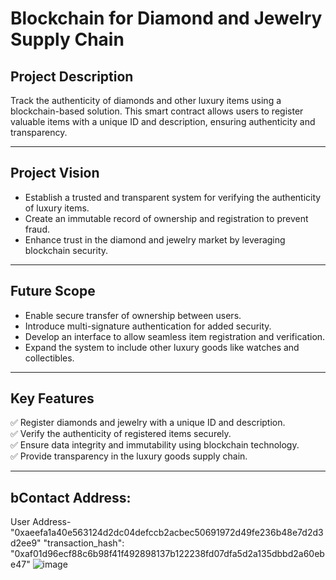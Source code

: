 
# **Blockchain for Diamond and Jewelry Supply Chain**  

## **Project Description**  
Track the authenticity of diamonds and other luxury items using a blockchain-based solution. This smart contract allows users to register valuable items with a unique ID and description, ensuring authenticity and transparency.  

---

## **Project Vision**  
- Establish a trusted and transparent system for verifying the authenticity of luxury items.  
- Create an immutable record of ownership and registration to prevent fraud.  
- Enhance trust in the diamond and jewelry market by leveraging blockchain security.  

---

## **Future Scope**  
- Enable secure transfer of ownership between users.  
- Introduce multi-signature authentication for added security.  
- Develop an interface to allow seamless item registration and verification.  
- Expand the system to include other luxury goods like watches and collectibles.  

---

## **Key Features**  
✅ Register diamonds and jewelry with a unique ID and description.  
✅ Verify the authenticity of registered items securely.  
✅ Ensure data integrity and immutability using blockchain technology.  
✅ Provide transparency in the luxury goods supply chain.  

---
## bContact Address:
User Address-"0xaeefa1a40e563124d2dc04defccb2acbec50691972d49fe236b48e7d2d3d2ee9"
"transaction_hash": "0xaf01d96ecf88c6b98f41f492898137b122238fd07dfa5d2a135dbbd2a60ebe47"
![image](https://github.com/user-attachments/assets/e127b902-ca32-40bc-b1ef-c302b75ac447)
